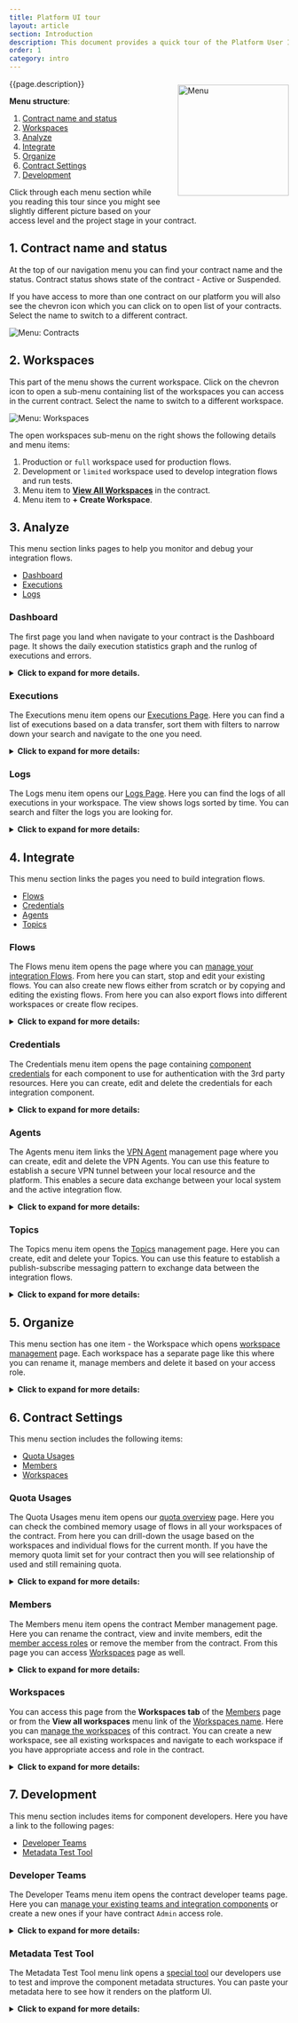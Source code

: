 ```yaml
---
title: Platform UI tour
layout: article
section: Introduction
description: This document provides a quick tour of the Platform User Interface (UI) describing each item of the Navigation Menu from top to bottom in case of already established contract with working integration flows.
order: 1
category: intro
---
```


<img src="/assets/img/getting-started/tour/menu-all.png" style="width:200px; float:right; margin:10px 0px 20px 20px" alt="Menu" title="Menu">

{{page.description}}

**Menu structure**:

1.  [Contract name and status](#1-contract-name-and-status)
2.  [Workspaces](#2-workspaces)
3.  [Analyze](#3-analyze)
4.  [Integrate](#4-integrate)
5.  [Organize](#5-organize)
6.  [Contract Settings](#6-contract-settings)
7.  [Development](#7-development)

Click through each menu section while you reading this tour since you might
see slightly different picture based on your access level and the project stage in
your contract.

## 1. Contract name and status

At the top of our navigation menu you can find your contract name and the status.
Contract status shows state of the contract - Active or Suspended.

If you have access to more than one contract on our platform you will also see the
chevron icon which you can click on to open list of your contracts. Select the
name to switch to a different contract.

![Menu: Contracts](/assets/img/getting-started/tour/menu-contracts.png "Menu: Contracts")

## 2. Workspaces

This part of the menu shows the current workspace. Click on the chevron icon to
open a sub-menu containing list of the workspaces you can access in the current
contract. Select the name to switch to a different workspace.

![Menu: Workspaces](/assets/img/getting-started/tour/menu-workspaces.png "Menu: Workspaces")

The open workspaces sub-menu on the right shows the following details and menu items:

1.  Production or `full` workspace used for production flows.
2.  Development or `limited` workspace used to develop integration flows and run tests.
3.  Menu item to [**View All Workspaces**](#workspaces) in the contract.
4.  Menu item to **+ Create Workspace**.

## 3. Analyze

This menu section links pages to help you monitor and debug your integration flows.

*   [Dashboard](#dashboard)
*   [Executions](#executions)
*   [Logs](#logs)

### Dashboard

The first page you land when navigate to your contract is the Dashboard page. It
shows the daily execution statistics graph and the runlog of executions and errors.

<details close markdown="block"><summary><strong>Click to expand for more details.</strong></summary>

1.  The **Daily Execution Statistics** graph showing the values for data records and errors. You can click on the legend to filter one or the other.
2.  The **Runlog** showing the past execution and errors of integration flows in your workspace. You can use tabs to switch between the executions and errors.
3.  **Add new flow** button to create an integration flow.

![Dashboard](/assets/img/getting-started/tour/dashboard.png "Dashboard")

</details>

### Executions

The Executions menu item opens our [Executions Page](executions). Here you can
find a list of executions based on a data transfer, sort them with filters to
narrow down your search and navigate to the one you need.

<details close markdown="block"><summary><strong>Click to expand for more details:</strong></summary>

1.  Use filters to narrow down your search based on the Flow Name, Status and the time.
2.  The list of execution matching the selected criteria.

![Executions](/assets/img/getting-started/tour/executions.png "Executions")

</details>

### Logs

The Logs menu item opens our [Logs Page](logs-page). Here you can find the logs of
all executions in your workspace. The view shows logs sorted by time. You can search
and filter the logs you are looking for.

<details close markdown="block"><summary><strong>Click to expand for more details:</strong></summary>

1.  You can search in the logs and use the filters to find the logs you need.
2.  The panel shows the logs sorted according to the time-stamp. Here you can click to navigate to the specific execution of the logs (3 dots on the right). You can expand long log entries by clicking on the triangle which will show on the left of the log entry.

![Logs](/assets/img/getting-started/tour/logs.png "Logs")

</details>

## 4. Integrate

This menu section links the pages you need to build integration flows.

*   [Flows](#flows)
*   [Credentials](#credentials)
*   [Agents](#agents)
*   [Topics](#topics)

### Flows

The Flows menu item opens the page where you can
[manage your integration Flows](/guides/managing-flows). From here you can
start, stop and edit your existing flows. You can also create new flows either
from scratch or by copying and editing the existing flows. From here you can also
export flows into different workspaces or create flow recipes.

<details close markdown="block"><summary><strong>Click to expand for more details:</strong></summary>

1.  Use the button to **Add New Flow**
2.  Use the free search or provided filters to find the flow(s). You can see the used filters below the search field.
3.  Use to change the view of flows page between flow cards and list view.
4.  The Flow card containing information about each flow. You can use the buttons to **Edit**, **Start** or **Stop** flows. You can also use the menu (click on cog icon to open) to **copy** and **export** the flow, **reset the snapshot**, **subscribe to errors**, **enable real-time** and **delete** the flow.

![Flows](/assets/img/getting-started/tour/flows.png "Flows")

For more information please visit our [Managing Flows](/guides/managing-flows) page.

</details>

### Credentials

The Credentials menu item opens the page containing [component credentials](/guides/credential)
for each component to use for authentication with the 3rd party resources. Here
you can create, edit and delete the credentials for each integration component.

<details close markdown="block"><summary><strong>Click to expand for more details:</strong></summary>

1.  Here you will find a card for each component which requires a credential to function. Click on any card to navigate to page to **create**, **edit** or **delete** the credentials associated with the component.
2.  The green number on each credential card shows the number of credentials you have for this component.

![Credentials](/assets/img/getting-started/tour/credentials.png "Credentials")

> **Please Note** you can also create credentials during the flow step configuration.
> These credentials will appear on the credentials page as well.

</details>

### Agents

The Agents menu item links the [VPN Agent](/guides/vpn-agent) management page where
you can create, edit and delete the VPN Agents. You can use this feature to establish
a secure VPN tunnel between your local resource and the platform. This enables a secure
data exchange between your local system and the active integration flow.

<details close markdown="block"><summary><strong>Click to expand for more details:</strong></summary>

1.  Use to [create the VPN Agents](/guides/vpn-agent.html#how-to-setup).
2.  The list of VPN Agents configured for your workspace.

![Agents](/assets/img/getting-started/tour/agents.png "Agents")

</details>

### Topics

The Topics menu item opens the [Topics](topics) management page. Here you can
create, edit and delete your Topics. You can use this feature to establish a
publish-subscribe messaging pattern to exchange data between the integration flows.

<details close markdown="block"><summary><strong>Click to expand for more details:</strong></summary>

1.  Use the **Create** button to create a new topic.
2.  The existing topic cards. Click on them to edit or delete them.

![Topics](/assets/img/getting-started/tour/topics.png "Topics")

</details>

## 5. Organize

This menu section has one item - the Workspace which opens [workspace management](/guides/managing-workspaces)
page. Each workspace has a separate page like this where you can rename it,
manage members and delete it based on your access role.

<details close markdown="block"><summary><strong>Click to expand for more details:</strong></summary>

While in workspace management page you can:

1.  Rename the workspace.
2.  Add or Invite new member to this workspace.
3.  See the list of workspace members.
4.  Edit member roles or remove them completely.
5.  Delete the workspace.

![Organize Workspace](/assets/img/getting-started/tour/organize-workspace.png "Organize Workspace")

For more information please visit our
[Managing Workspaces](/guides/managing-workspaces) page.

</details>

## 6. Contract Settings

This menu section includes the following items:

*   [Quota Usages](#quota-usages)
*   [Members](#members)
*   [Workspaces](#workspaces)

### Quota Usages

The Quota Usages menu item opens our [quota overview](quota-overview) page. Here
you can check the combined memory usage of flows in all your workspaces of the
contract. From here you can drill-down the usage based on the workspaces and
individual flows for the current month. If you have the memory quota limit set for
your contract then you will see relationship of used and still remaining quota.


<details close markdown="block"><summary><strong>Click to expand for more details:</strong></summary>

1.  Shows the current month and the current usage. It also shows the quota limit if defined.
2.  Use the button to drill-down into the workspace and flow level usage.
3.  The histogram of the used memory per month. If the contract has a quota limit then histogram shows the used memory and the still remaining quota. You can hover on any month to get the exact values.
4.  The legend for the histogram.

![Quota page](/assets/img/getting-started/tour/quota-page.png "Quota page")

</details>

### Members

The Members menu item opens the contract Member management page. Here you can
rename the contract, view and invite members, edit the [member access roles](managing-user-roles-in-a-tenant) or
remove the member from the contract. From this page you can access [Workspaces](#workspaces)
page as well.

<details close markdown="block"><summary><strong>Click to expand for more details:</strong></summary>

You can do the following action if you have `Owner` role in the contract.

1.  Rename the contract.
2.  The list of members in current contract.
3.  Workspaces switcher to open page with all workspaces.
4.  **Invite new member** button to invite new member to this contract based on your role in this contract.
5.  Pencil icon to use for [managing the user roles](/guides/managing-user-roles-in-a-tenant) and bin icon to delete the user.

![Members](/assets/img/getting-started/tour/members-page.png "Members")

</details>

### Workspaces

You can access this page from the **Workspaces tab** of the [Members](#members) page
or from the **View all workspaces** menu link of the [Workspaces name](#2-workspaces).
Here you can [manage the workspaces](/guides/managing-workspaces) of this contract.
You can create a new workspace, see all existing workspaces and navigate to each
workspace if you have appropriate access and role in the contract.

<details close markdown="block"><summary><strong>Click to expand for more details:</strong></summary>

1.  Click on **+ Create New Workspace** button to create new workspace.
2.  See the existing workspace cards showing the name, type and number of users.
3.  Delete the workspace by pressing on bin icon. **Warning: this action is irreversible**.

![Workspaces](/assets/img/getting-started/tour/workspaces-page.png "Workspaces")

For more information please cvisit our [Managing workspaces](/guides/managing-workspaces) page.

</details>

## 7. Development

This menu section includes items for component developers. Here you have a link
to the following pages:

*   [Developer Teams](#developer-teams)
*   [Metadata Test Tool](#metadata-test-tool)

### Developer Teams

The Developer Teams menu item opens the contract developer teams page. Here you
can [manage your existing teams and integration components](/developers/teams-and-repos) or
create a new ones if your have contract `Admin` access role.

<details close markdown="block"><summary><strong>Click to expand for more details:</strong></summary>

1.  Use **+ Add New Team** button to create a new developer team.
2.  Card showing the developer team details, number of members and repositories it contains.
3.  Click on **See Details** to navigate to any developer team.

![Developer Teams](/assets/img/getting-started/tour/developer-teams.png "Developer Teams")

</details>

### Metadata Test Tool

The Metadata Test Tool menu link opens a [special tool](/developers/try-metadata)
our developers use to test and improve the component metadata structures. You can
paste your metadata here to see how it renders on the platform UI.

<details close markdown="block"><summary><strong>Click to expand for more details:</strong></summary>

1.  The panel you can use to paste the JSON structure of your metadata.
2.  The panel renders the output based on your input data.

![Metadata Test Tool](/assets/img/getting-started/tour/metadata-test-tool.png "Metadata Test Tool")

</details>

